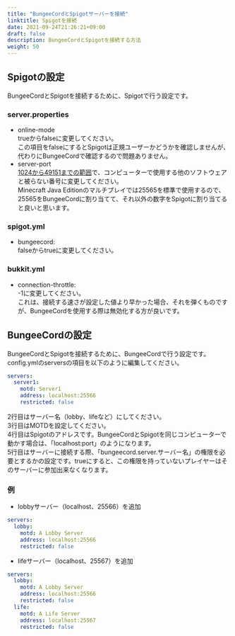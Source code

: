 ```yaml
---
title: "BungeeCordとSpigotサーバーを接続"
linktitle: Spigotを接続
date: 2021-09-24T21:26:21+09:00
draft: false
description: BungeeCordとSpigotを接続する方法
weight: 50
---
```


## Spigotの設定
BungeeCordとSpigotを接続するために、Spigotで行う設定です。
### server.properties
- online-mode  
trueからfalseに変更してください。  
この項目をfalseにするとSpigotは正規ユーザーかどうかを確認しませんが、代わりにBungeeCordで確認するので問題ありません。
- server-port  
[1024から49151までの範囲](https://ja.wikipedia.org/wiki/TCP%E3%82%84UDP%E3%81%AB%E3%81%8A%E3%81%91%E3%82%8B%E3%83%9D%E3%83%BC%E3%83%88%E7%95%AA%E5%8F%B7%E3%81%AE%E4%B8%80%E8%A6%A7#%E7%99%BB%E9%8C%B2%E6%B8%88%E3%81%BF%E3%83%9D%E3%83%BC%E3%83%88%E7%95%AA%E5%8F%B7_(1024%E2%80%9349151))で、コンピューターで使用する他のソフトウェアと被らない番号に変更してください。  
Minecraft Java Editionのマルチプレイでは25565を標準で使用するので、25565をBungeeCordに割り当てて、それ以外の数字をSpigotに割り当てると良いと思います。
### spigot.yml
- bungeecord:  
falseからtrueに変更してください。
### bukkit.yml
- connection-throttle:  
-1に変更してください。  
これは、接続する速さが設定した値より早かった場合、それを弾くものですが、BungeeCordを使用する際は無効化する方が良いです。

## BungeeCordの設定
BungeeCordとSpigotを接続するために、BungeeCordで行う設定です。  
config.ymlのserversの項目を以下のように編集してください。
```yml
servers:
  server1:
    motd: Server1
	address: localhost:25566
	restricted: false
```
2行目はサーバー名（lobby、lifeなど）にしてください。  
3行目はMOTDを設定してください。  
4行目はSpigotのアドレスです。BungeeCordとSpigotを同じコンピューターで動かす場合は、「localhost:port」のようになります。  
5行目はサーバーに接続する際、「bungeecord.server.サーバー名」の権限を必要とするかの設定です。trueにすると、この権限を持っていないプレイヤーはそのサーバーに参加出来なくなります。
### 例
- lobbyサーバー（localhost、25566）を追加
```yml
servers:
  lobby:
    motd: A Lobby Server
    address: localhost:25566
	restricted: false
```
- lifeサーバー（localhost、25567）を追加
```yml
servers:
  lobby:
    motd: A Lobby Server
	address: localhost:25566
	restricted: false
  life:
    motd: A Life Server
	address: localhost:25567
	restricted: false
```